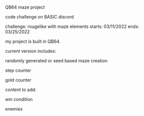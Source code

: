 QB64 maze project

code challenge on BASIC discord

challenge: rougelike with maze elements starts: 03/11/2022 ends: 03/25/2022

my project is built in QB64.

current version includes: 

randomly generated or seed based maze creation

step counter 

gold counter

content to add: 

win condition 

enemies
